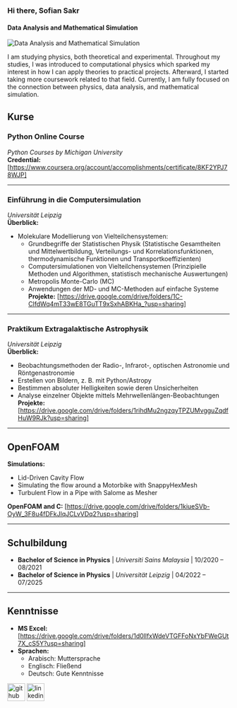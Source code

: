 ### Hi there, Sofian Sakr
#### Data Analysis and Mathematical Simulation
![Data Analysis and Mathematical Simulation](https://media.licdn.com/dms/image/v2/C5616AQGu9rvOmLF3kQ/profile-displaybackgroundimage-shrink_350_1400/profile-displaybackgroundimage-shrink_350_1400/0/1645983583153?e=1739404800&v=beta&t=i5JY1pwFrfsvAHhTY5NNnYA9YIQivd8HLRab7Tu5OZg)

I am studying physics, both theoretical and experimental. Throughout my studies, I was introduced to computational physics which sparked my interest in how I can apply theories to practical projects. Afterward, I started taking more coursework related to that field. Currently, I am fully focused on the connection between physics, data analysis, and mathematical simulation.

## Kurse  

### Python Online Course  
*Python Courses by Michigan University*  
**Credential:** [https://www.coursera.org/account/accomplishments/certificate/8KF2YPJ78WJP]  

---

### Einführung in die Computersimulation  
*Universität Leipzig*  
**Überblick:**  
- Molekulare Modellierung von Vielteilchensystemen:  
  - Grundbegriffe der Statistischen Physik (Statistische Gesamtheiten und Mittelwertbildung, Verteilungs- und Korrelationsfunktionen, thermodynamische Funktionen und Transportkoeffizienten)  
  - Computersimulationen von Vielteilchensystemen (Prinzipielle Methoden und Algorithmen, statistisch mechanische Auswertungen)  
  - Metropolis Monte-Carlo (MC)  
  - Anwendungen der MD- und MC-Methoden auf einfache Systeme  
**Projekte:** [https://drive.google.com/drive/folders/1C-ClfdWq4mT33wE8TGuTT9xSxhABKHa_?usp=sharing]  

---

### Praktikum Extragalaktische Astrophysik  
*Universität Leipzig*  
**Überblick:**  
- Beobachtungsmethoden der Radio-, Infrarot-, optischen Astronomie und Röntgenastronomie  
- Erstellen von Bildern, z. B. mit Python/Astropy  
- Bestimmen absoluter Helligkeiten sowie deren Unsicherheiten  
- Analyse einzelner Objekte mittels Mehrwellenlängen-Beobachtungen  
**Projekte:** [https://drive.google.com/drive/folders/1rihdMu2ngzqyTPZUMvgguZqdfHuW9RJk?usp=sharing]  

---

## OpenFOAM  

**Simulations:**  
- Lid-Driven Cavity Flow  
- Simulating the flow around a Motorbike with SnappyHexMesh  
- Turbulent Flow in a Pipe with Salome as Mesher  

**OpenFOAM and C:** [https://drive.google.com/drive/folders/1kiueSVb-OyW_3F8u4fDFkJlqJCLvVDq2?usp=sharing]  

---

## Schulbildung
- **Bachelor of Science in Physics** | *Universiti Sains Malaysia* | 10/2020 – 08/2021
- **Bachelor of Science in Physics** | *Universität Leipzig* | 04/2022 – 07/2025

---


## Kenntnisse  

- **MS Excel:** [https://drive.google.com/drive/folders/1d0llfxWdeVTGFFoNxYbFWeGUt7X_cS5Y?usp=sharing]  
- **Sprachen:**  
  - Arabisch: Muttersprache  
  - Englisch: Fließend  
  - Deutsch: Gute Kenntnisse  



[<img src='https://cdn.jsdelivr.net/npm/simple-icons@3.0.1/icons/github.svg' alt='github' height='40'>](https://github.com/SofianSakr)  [<img src='https://cdn.jsdelivr.net/npm/simple-icons@3.0.1/icons/linkedin.svg' alt='linkedin' height='40'>](https://www.linkedin.com/in/sofian-sakr-767a13149/)  


